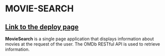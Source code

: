 # MOVIE-SEARCH
## <strong>[Link to the deploy page](https://inq666-movie-search.netlify.app/)</strong>
**MovieSearch** is a single page application that displays information about movies at the request of the user.
The OMDb RESTful API is used to retrieve information.

